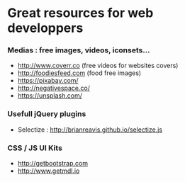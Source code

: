 # Great resources for web developpers


### Medias : free images, videos, iconsets...

- http://www.coverr.co (free videos for websites covers)
- http://foodiesfeed.com (food free images)
- https://pixabay.com/
- http://negativespace.co/
- https://unsplash.com/


### Usefull jQuery plugins

- Selectize : http://brianreavis.github.io/selectize.js


### CSS / JS UI Kits

- http://getbootstrap.com
- http://www.getmdl.io
